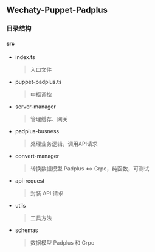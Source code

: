 ## Wechaty-Puppet-Padplus

### 目录结构
#### src
- index.ts
  > 入口文件

- puppet-padplus.ts
  > 中枢调控

- server-manager
  > 管理缓存、网关

- padplus-busness
  > 处理业务逻辑，调用API请求

- convert-manager
  > 转换数据模型 Padplus <=> Grpc，纯函数，可测试

- api-request
  > 封装 API 请求

- utils
  > 工具方法

- schemas
  > 数据模型 Padplus 和 Grpc
